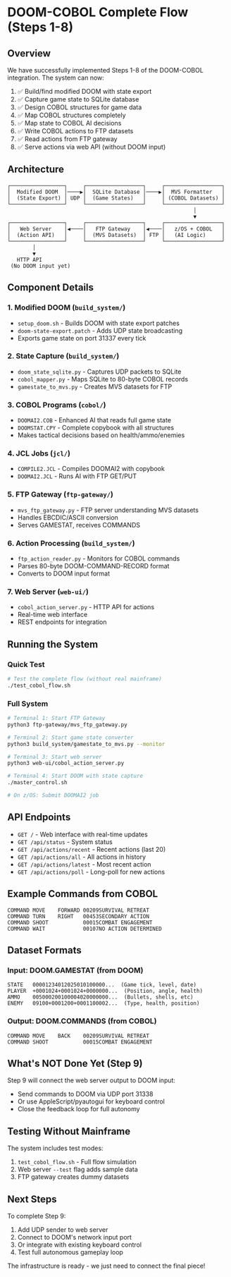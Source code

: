 # DOOM-COBOL Complete Flow (Steps 1-8)

## Overview

We have successfully implemented Steps 1-8 of the DOOM-COBOL integration. The system can now:

1. ✅ Build/find modified DOOM with state export
2. ✅ Capture game state to SQLite database
3. ✅ Design COBOL structures for game data
4. ✅ Map COBOL structures completely
5. ✅ Map state to COBOL AI decisions
6. ✅ Write COBOL actions to FTP datasets
7. ✅ Read actions from FTP gateway
8. ✅ Serve actions via web API (without DOOM input)

## Architecture

```
┌─────────────────┐     ┌──────────────────┐     ┌──────────────────┐
│  Modified DOOM  │────▶│  SQLite Database │────▶│  MVS Formatter   │
│  (State Export) │ UDP │  (Game States)   │     │ (COBOL Datasets) │
└─────────────────┘     └──────────────────┘     └──────────────────┘
                                                           │
                                                           ▼
┌─────────────────┐     ┌──────────────────┐     ┌──────────────────┐
│   Web Server    │◀────│   FTP Gateway    │◀────│   z/OS + COBOL   │
│  (Action API)   │     │  (MVS Datasets)  │ FTP │   (AI Logic)     │
└─────────────────┘     └──────────────────┘     └──────────────────┘
        │
        ▼
   HTTP API
 (No DOOM input yet)
```

## Component Details

### 1. Modified DOOM (`build_system/`)
- `setup_doom.sh` - Builds DOOM with state export patches
- `doom-state-export.patch` - Adds UDP state broadcasting
- Exports game state on port 31337 every tick

### 2. State Capture (`build_system/`)
- `doom_state_sqlite.py` - Captures UDP packets to SQLite
- `cobol_mapper.py` - Maps SQLite to 80-byte COBOL records
- `gamestate_to_mvs.py` - Creates MVS datasets for FTP

### 3. COBOL Programs (`cobol/`)
- `DOOMAI2.COB` - Enhanced AI that reads full game state
- `DOOMSTAT.CPY` - Complete copybook with all structures
- Makes tactical decisions based on health/ammo/enemies

### 4. JCL Jobs (`jcl/`)
- `COMPILE2.JCL` - Compiles DOOMAI2 with copybook
- `DOOMAI2.JCL` - Runs AI with FTP GET/PUT

### 5. FTP Gateway (`ftp-gateway/`)
- `mvs_ftp_gateway.py` - FTP server understanding MVS datasets
- Handles EBCDIC/ASCII conversion
- Serves GAMESTAT, receives COMMANDS

### 6. Action Processing (`build_system/`)
- `ftp_action_reader.py` - Monitors for COBOL commands
- Parses 80-byte DOOM-COMMAND-RECORD format
- Converts to DOOM input format

### 7. Web Server (`web-ui/`)
- `cobol_action_server.py` - HTTP API for actions
- Real-time web interface
- REST endpoints for integration

## Running the System

### Quick Test
```bash
# Test the complete flow (without real mainframe)
./test_cobol_flow.sh
```

### Full System
```bash
# Terminal 1: Start FTP Gateway
python3 ftp-gateway/mvs_ftp_gateway.py

# Terminal 2: Start game state converter
python3 build_system/gamestate_to_mvs.py --monitor

# Terminal 3: Start web server
python3 web-ui/cobol_action_server.py

# Terminal 4: Start DOOM with state capture
./master_control.sh

# On z/OS: Submit DOOMAI2 job
```

## API Endpoints

- `GET /` - Web interface with real-time updates
- `GET /api/status` - System status
- `GET /api/actions/recent` - Recent actions (last 20)
- `GET /api/actions/all` - All actions in history
- `GET /api/actions/latest` - Most recent action
- `GET /api/actions/poll` - Long-poll for new actions

## Example Commands from COBOL

```
COMMAND MOVE    FORWARD 00209SURVIVAL RETREAT
COMMAND TURN    RIGHT   00453SECONDARY ACTION
COMMAND SHOOT           00015COMBAT ENGAGEMENT
COMMAND WAIT            00107NO ACTION DETERMINED
```

## Dataset Formats

### Input: DOOM.GAMESTAT (from DOOM)
```
STATE   00001234012025010100000...  (Game tick, level, date)
PLAYER  +0001024+0001024+0000000...  (Position, angle, health)
AMMO    005000200100004020000000...  (Bullets, shells, etc)
ENEMY   09100+0001200+0001100002...  (Type, health, position)
```

### Output: DOOM.COMMANDS (from COBOL)
```
COMMAND MOVE    BACK    00209SURVIVAL RETREAT
COMMAND SHOOT           00015COMBAT ENGAGEMENT
```

## What's NOT Done Yet (Step 9)

Step 9 will connect the web server output to DOOM input:
- Send commands to DOOM via UDP port 31338
- Or use AppleScript/pyautogui for keyboard control
- Close the feedback loop for full autonomy

## Testing Without Mainframe

The system includes test modes:
1. `test_cobol_flow.sh` - Full flow simulation
2. Web server `--test` flag adds sample data
3. FTP gateway creates dummy datasets

## Next Steps

To complete Step 9:
1. Add UDP sender to web server
2. Connect to DOOM's network input port
3. Or integrate with existing keyboard control
4. Test full autonomous gameplay loop

The infrastructure is ready - we just need to connect the final piece!